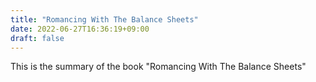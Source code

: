 ```yaml
---
title: "Romancing With The Balance Sheets"
date: 2022-06-27T16:36:19+09:00
draft: false
---
```


This is the summary of the book "Romancing With The Balance Sheets"
